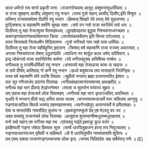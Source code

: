 

  
काल धर्मंगते राम सगरे प्रकृती जनाः ।राजानंरोचयाम् आसुर् अंशुमन्तंसुधार्मिकम्  ॥   
स राजा सुमहान् आसीद् अंशुमान् रघु नन्दन ।तस्य पुत्रो महान् आसीद् दिलीप;इति विश्रुतः  ॥   
तस्मिन् राज्यंसमावेश्य दिलीपे रघु नन्दन ।हिमवच् शिखरे रंये तपस् तेपे सुदारुणम्  ॥   
द्वाद्त्रिम्शच् च सहस्राणि वर्षाणि सुमहा यशाः ।तपो वन गतो राजा स्वर्गंलेभे तपो धनः  ॥   
दिलीपस् तु महा तेजाःश्रुत्वा पैतामहंवधम् ।दुह्खोपहतया बुद्ध्या निश्चयंनाध्यगच्छत  ॥   
कथंगङ्गावतरणंकथंतेषाम्जल क्रिया ।तारयेयंकथंचैतान् इति चिन्ता परोऽभवत्  ॥   
तस्य चिन्तयतो नित्यंधर्मेण विदितात्मनः ।पुत्रो भगीरथो नाम जज्ञे परम धार्मिकः  ॥   
दिलीपस् तु महा तेजा यज्ञैर्बहुभिर् इष्टवान् ।त्रिम्शद् वर्ष सहस्राणि राजा राज्यम् अकारयत्  ॥   
अगत्वा निश्चयंराजा तेषाम् उद्धरणंप्रति ।व्याधिना नर शार्दूल काल धर्मम् उपेयिवान्  ॥   
इन्द्र लोकंगतो राजा स्वार्जितेनैव कर्मणा ।रंये भगीरथंपुत्रम् अभिषिच्य नरर्षभः  ॥   
भगीरथस् तु राजर्षिर्धार्मिको रघु नन्दन ।अनपत्यो महा तेजाःप्रजा कामः स चाप्रजः  ॥   
स तपो दीर्घम् आतिष्ठद् गो कर्णे रघु नन्दन ।ऊर्ध्व बाहुष्पञ्च तपा मासाहारो जितेन्द्रियः  ॥   
तस्य वर्ष सहस्राणि घोरे तपसि तिष्ठतः ।सुप्रीतो भगवान् ब्रह्मा प्रजानाम्पतिर् ईश्वरः  ॥   
ततः सुर गणैःसार्धम् उपागंय पितामहः ।भगीरथंमहात्मानंतप्यमानम् अथाब्रवीत्  ॥   
भगीरथ महा भाग प्रीतस् तेऽहंजनेश्वर ।तपसा च सुतप्तेन वरंवरय सुव्रत  ॥   
तम् उवाच महा तेजाःसर्व लोक पितामहम् ।भगीरथो महा भागः कृताञ्जलिर् अवस्थितः  ॥   
यृअदि मे भगवान् प्रीतो यद्य् अस्ति तपसः फलम् ।सगरस्यात्मजाःसर्वे मत्तः सलिलम् आप्नुयुः  ॥   
गङ्गायाःसलिल क्लिन्ने भस्मंय् एषाम्महात्मनाम् ।स्वर्गंगच्छेयुर् अत्यन्तंसर्वे मे प्रपितामहाः  ॥   
देया च सन्ततोर्देव नावसीदेत् कुलंच नः ।इक्ष्वाकूणाम्कुले देव;एष मेऽस्तु वरः परः  ॥   
उक्त वाक्यंतु राजानंसर्व लोक पितामहः ।प्रत्युवाच शुभाम्वाणीम्मधुराम्मधुराक्षराम्  ॥   
मनो रथो महान् एष भगीरथ महा रथ ।एवंभवतु भद्रंते;इक्ष्वाकु कुल वर्धन  ॥   
इयंहैमवती गङ्गा ज्येष्ठा हिमवतः सुता ।ताम्वै धारयितुम्राजन् हरस् तत्र नियुज्यताम्  ॥   
गङ्गायाःपतनंराजन् पृथिवी न सहिष्यते ।तौ वै धारयितुम्वीर नाम्यंपश्यामि शूलिनः  ॥   
तम् एवम् उक्त्वा राजानंगङ्गाम्चाभाष्य लोक कृत् ।जगाम त्रिदिवंदेवः सह सर्वैर्मरुद् गणैः  ॥ (E)  
